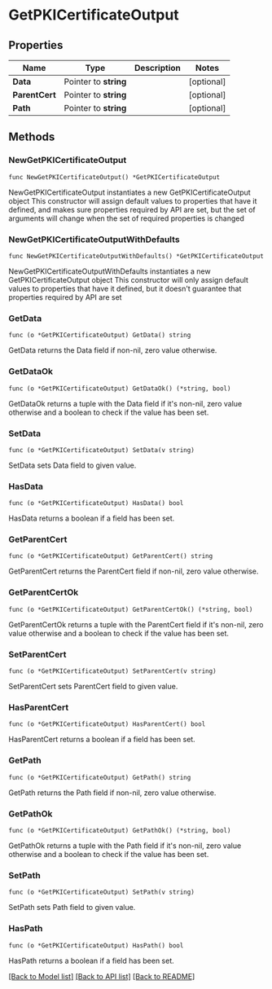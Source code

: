 # GetPKICertificateOutput

## Properties

Name | Type | Description | Notes
------------ | ------------- | ------------- | -------------
**Data** | Pointer to **string** |  | [optional] 
**ParentCert** | Pointer to **string** |  | [optional] 
**Path** | Pointer to **string** |  | [optional] 

## Methods

### NewGetPKICertificateOutput

`func NewGetPKICertificateOutput() *GetPKICertificateOutput`

NewGetPKICertificateOutput instantiates a new GetPKICertificateOutput object
This constructor will assign default values to properties that have it defined,
and makes sure properties required by API are set, but the set of arguments
will change when the set of required properties is changed

### NewGetPKICertificateOutputWithDefaults

`func NewGetPKICertificateOutputWithDefaults() *GetPKICertificateOutput`

NewGetPKICertificateOutputWithDefaults instantiates a new GetPKICertificateOutput object
This constructor will only assign default values to properties that have it defined,
but it doesn't guarantee that properties required by API are set

### GetData

`func (o *GetPKICertificateOutput) GetData() string`

GetData returns the Data field if non-nil, zero value otherwise.

### GetDataOk

`func (o *GetPKICertificateOutput) GetDataOk() (*string, bool)`

GetDataOk returns a tuple with the Data field if it's non-nil, zero value otherwise
and a boolean to check if the value has been set.

### SetData

`func (o *GetPKICertificateOutput) SetData(v string)`

SetData sets Data field to given value.

### HasData

`func (o *GetPKICertificateOutput) HasData() bool`

HasData returns a boolean if a field has been set.

### GetParentCert

`func (o *GetPKICertificateOutput) GetParentCert() string`

GetParentCert returns the ParentCert field if non-nil, zero value otherwise.

### GetParentCertOk

`func (o *GetPKICertificateOutput) GetParentCertOk() (*string, bool)`

GetParentCertOk returns a tuple with the ParentCert field if it's non-nil, zero value otherwise
and a boolean to check if the value has been set.

### SetParentCert

`func (o *GetPKICertificateOutput) SetParentCert(v string)`

SetParentCert sets ParentCert field to given value.

### HasParentCert

`func (o *GetPKICertificateOutput) HasParentCert() bool`

HasParentCert returns a boolean if a field has been set.

### GetPath

`func (o *GetPKICertificateOutput) GetPath() string`

GetPath returns the Path field if non-nil, zero value otherwise.

### GetPathOk

`func (o *GetPKICertificateOutput) GetPathOk() (*string, bool)`

GetPathOk returns a tuple with the Path field if it's non-nil, zero value otherwise
and a boolean to check if the value has been set.

### SetPath

`func (o *GetPKICertificateOutput) SetPath(v string)`

SetPath sets Path field to given value.

### HasPath

`func (o *GetPKICertificateOutput) HasPath() bool`

HasPath returns a boolean if a field has been set.


[[Back to Model list]](../README.md#documentation-for-models) [[Back to API list]](../README.md#documentation-for-api-endpoints) [[Back to README]](../README.md)


